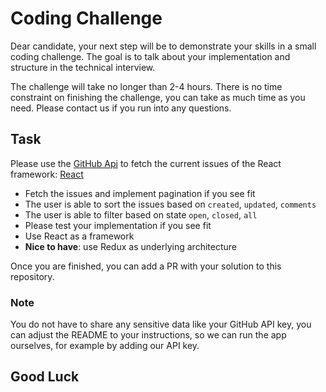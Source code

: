 # Coding Challenge

Dear candidate, your next step will be to demonstrate your skills in a small coding challenge.
The goal is to talk about your implementation and structure in the technical interview.

The challenge will take no longer than 2-4 hours.
There is no time constraint on finishing the challenge, you can take as much time as you need.
Please contact us if you run into any questions.

## Task

Please use the [GitHub Api](https://docs.github.com/en/rest/issues/issues#list-repository-issues) to fetch the current issues of the React framework:
[React](https://github.com/facebook/react)

 - Fetch the issues and implement pagination if you see fit
 - The user is able to sort the issues based on `created`, `updated`, `comments`
 - The user is able to filter based on state `open`, `closed`, `all`
 - Please test your implementation if you see fit
 - Use React as a framework
 - **Nice to have**: use Redux as underlying architecture

Once you are finished, you can add a PR with your solution to this repository.

### Note
You do not have to share any sensitive data like your GitHub API key, you can adjust the README to your instructions, so we can run the app ourselves, for example by adding our API key.

## Good Luck
